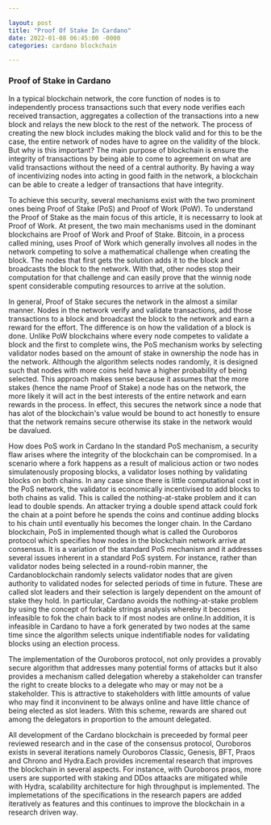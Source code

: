 ```yaml
---

layout: post 
title: "Proof Of Stake In Cardano"
date: 2022-01-08 06:45:00 -0000
categories: cardano blockchain

---
```


### Proof of Stake in Cardano
In a typical blockchain network, the core function of nodes is to independently process transactions such that every node verifies each received transaction, aggregates a collection of the transactions into a new block and relays the new block to the rest of the network. The process of creating the new block includes making the block valid and for this to be the case, the entire network of nodes have to agree on the validity of the block. But why is this important? The main purpose of blockchain is ensure the integrity of transactions by being able to come to agreement on what are valid transactions without the need of a central authority. By having a way of incentivizing nodes into acting in good faith in the network, a blockchain can be able to create a ledger of transactions that have integrity.

To achieve this security, several mechanisms exist with the two prominent ones being Proof of Stake (PoS) and Proof of Work (PoW). To understand the Proof of Stake as the main focus of this article, it is necessarry to look at Proof of Work. At present, the two main mechanisms used in the dominant blockchains are Proof of Work and Proof of Stake. Bitcoin, in a process called mining, uses Proof of Work which generally involves all nodes in the network competing to solve a mathematical challenge when creating the block. The nodes that first gets the solution adds it to the block and broadcasts the block to the network. With that, other nodes stop their computation for that challenge and can easily prove that the winnig node spent considerable computing resources to arrive at the solution.
 
In general, Proof of Stake secures the network in the almost a similar manner. Nodes in the network verify and validate transactions, add those transactions to a block and broadcast the block to the network and earn a reward for the effort. The difference is on how the validation of a block is done. Unlike PoW blockchains where every node competes to validate a block and the first to complete wins, the PoS mechanism works by selecting validator nodes based on the amount of stake in ownership the node has in the network. Although the algorithm selects nodes randomly, it is designed such that nodes with more coins held have a higher probability of being selected. This approach makes sense because it assumes that the more stakes (hence the name Proof of Stake) a node has on the network, the more likely it will act in the best interests of the entire network and earn rewards in the process. In effect, this secures the network since a node that has alot of the blockchain's value would be bound to act honestly to ensure that the network remains secure otherwise its stake in the network would be davalued.
 
How does PoS work in Cardano 
In the standard PoS mechanism, a security flaw arises where the integrity of the blockchain can be compromised. In a scenario where a fork happens as a result of malicious action or two nodes simulatenously proposing blocks, a validator loses nothing by validating blocks on both chains. In any case since there is little computational cost in the PoS network, the validator is economically incentivised to add blocks to both chains as valid. This is called the nothing-at-stake problem and it can lead to double spends.  An attacker trying a double spend attack could fork the chain at a point before he spends the coins and continue adding blocks to his chain until eventually his becomes the longer chain. 
In the Cardano blockchain, PoS in implemented though what is called the Ouroboros protocol which specifies how nodes in the blockchain network arrive at consensus. It is a variation of the standard PoS mechanism and it addresses several issues inherent in a standard PoS system. For instance, rather than validator nodes being selected in a round-robin manner, the Cardanoblockchain randomly selects validator nodes that are given authority to validated nodes for selected periods of time in future. These are called slot leaders and their selection is largely dependent on the amount of stake they hold.  In particular,  Cardano avoids the nothing-at-stake problem by using the concept of forkable strings analysis whereby it becomes infeasible to fok the chain back to if most nodes are online.In addition, it is infeasible in Cardano to have a fork generated by two nodes at the same time since the algorithm selects unique indentifiable nodes for validating blocks using an election process.

The implementation of the Ouroboros protocol, not only provides a provably secure algorithm that addresses many potential forms of attacks but it also provides a mechanism called delegation whereby a stakeholder can transfer the right to create blocks to a delegate who may or may not be a stakeholder. This is attractive to stakeholders with little amounts of value who may find it inconvinent to be always online and have little chance of being elected as slot leaders. With this scheme, rewards are shared out among the delegators in proportion to the amount delegated.

All development of the Cardano blockchain is preceeded by formal peer reviewed research and in the case of the consensus protocol, Ouroboros exists in several iterations namely Ouroboros Classic, Genesis, BFT, Praos and Chrono and Hydra.Each provides incremental research that improves the blockchain in several aspects. For instance, with Ouroboros praos, more users are supported with staking and DDos attaacks are mitigated while with Hydra, scalability architecture for high throughput is implemented. The implemetations of the specifications in the research papers are added iteratively as features and this continues to improve the blockchain in a research driven way.

